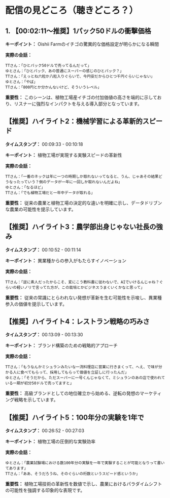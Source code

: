 # 配信の見どころ（聴きどころ？）

## 1. 【00:02:11〜推奨】1パック50ドルの衝撃価格

**キーポイント：** Oishii Farmのイチゴの驚異的な価格設定が明らかになる瞬間

**実際の会話：**
```
TTさん：「ひとパック50ドルで売ってるんだって」
ゆとさん：「ひとパック、あの普通にスーパーの感じのひとパック？」
TTさん：「えっとね六粒か八粒入りぐらいで、今円安だからひとつ千円ぐらいじゃない」
ゆとさん：「やば」
TTさん：「800円とか分かんないけど、そういうレベル」
```

**重要性：** このシーンは、植物工場産イチゴの付加価値の高さを端的に示しており、リスナーに強烈なインパクトを与える導入部分となっています。

## 【推奨】ハイライト2：機械学習による革新的スピード
**タイムスタンプ：** 00:09:33 - 00:10:18

**キーポイント：** 植物工場が実現する実験スピードの革新性

**実際の会話：**
```
TTさん：「一番のネックは年に一つの時期しか取れないってなると、うん、じゃあその結果どうなったっていう？側のデータが一年に一回しか取れないんだよね」
ゆとさん：「なるほど」
TTさん：「でも植物工場だと一年中データが取れる」
```

**重要性：** 従来の農業と植物工場の決定的な違いを明確に示し、データドリブンな農業の可能性を提示しています。

## 【推奨】ハイライト3：農学部出身じゃない社長の強み
**タイムスタンプ：** 00:10:52 - 00:11:14

**キーポイント：** 異業種からの参入がもたらすイノベーション

**実際の会話：**
```
TTさん：「逆に素人だったからこそ、変にこう教科書に従わないで、AIでいけるんじゃね？ぐらいの軽いノリで言ってた方が、この栽培とかビジネスうまくいくかなと思って」
```

**重要性：** 従来の常識にとらわれない発想が革新を生む可能性を示唆し、異業種参入の価値を提示しています。

## 【推奨】ハイライト4：レストラン戦略の巧みさ
**タイムスタンプ：** 00:13:09 - 00:13:30

**キーポイント：** ブランド構築のための戦略的アプローチ

**実際の会話：**
```
TTさん：「もうなんかミシュランみたいな一流料理店に営業に行きまくって、へえ、で味が分かる人に食べてもらって、採用してもらって価値を立証しに行ったんだ」
ゆとさん：「そうだから、ただスーパーに一号くんじゃなくて、ミシュランのあの店で使われている一期が初分50ドルで売ってますと」
```

**重要性：** 高級ブランドとしての地位確立から始める、逆転の発想のマーケティング戦略を示しています。

## 【推奨】ハイライト5：100年分の実験を1年で
**タイムスタンプ：** 00:26:52 - 00:27:03

**キーポイント：** 植物工場の圧倒的な実験効率

**実際の会話：**
```
ゆとさん：「農業試験場における数100年分の実験を一年で実験することが可能となりって書いてあります」
TTさん：「ああ、そうだろうね、そのぐらいの桁数というスピード感というか」
```

**重要性：** 植物工場技術の革新性を数値で示し、農業におけるパラダイムシフトの可能性を強調する印象的な表現です。